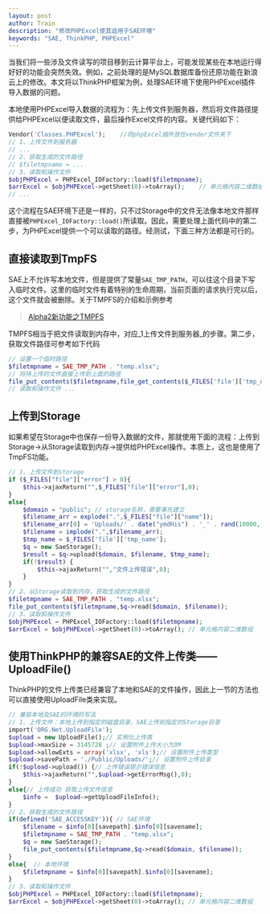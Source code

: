 ```yaml
---
layout: post
author: Train
description: "修改PHPExcel使其适用于SAE环境"
keywords: "SAE, ThinkPHP, PHPExcel"
---
```


当我们将一些涉及文件读写的项目移到云计算平台上，可能发现某些在本地运行得好好的功能会突然失效。例如，之前处理的是MySQL数据库备份还原功能在新浪云上的修改。本文将以ThinkPHP框架为例，处理SAE环境下使用PHPExcel插件导入数据的问题。

本地使用PHPExcel导入数据的流程为：先上传文件到服务器，然后将文件路径提供给PHPExcel以便读取文件，最后操作Excel文件的内容。关键代码如下：

``` php
Vendor('Classes.PHPExcel');    //将phpExcel插件放在vender文件夹下
// 1、上传文件到服务器
// ...
// 2、获取生成的文件路径
// $filetmpname = ...
// 3、读取和操作文件
$objPHPExcel = PHPExcel_IOFactory::load($filetmpname);
$arrExcel = $objPHPExcel->getSheet(0)->toArray();    // 单元格内容二维数组
// ...
```

这个流程在SAE环境下还是一样的，只不过Storage中的文件无法像本地文件那样直接被`PHPExcel_IOFactory::load()`所读取。因此，需要处理上面代码中的第二步，为PHPExcel提供一个可以读取的路径。经测试，下面三种方法都是可行的。

## 直接读取到TmpFS

SAE上不允许写本地文件，但是提供了常量`SAE_TMP_PATH`，可以往这个目录下写入临时文件。这里的临时文件有着特别的生命周期，当前页面的请求执行完以后，这个文件就会被删除。关于TMPFS的介绍和示例参考

> [Alpha2新功能之TMPFS](http://blog.sae.sina.com.cn/archives/53#more-53)

TMPFS相当于把文件读取到内存中，对应_1上传文件到服务器_的步骤。第二步，获取文件路径可参考如下代码

``` php
// 设置一个临时路径
$filetmpname = SAE_TMP_PATH . "temp.xlsx";
// 将待上传的文件直接上传到上面的路径
file_put_contents($filetmpname,file_get_contents($_FILES['file']['tmp_name']));
// 读取和操作文件 ...
```

## 上传到Storage

如果希望在Storage中也保存一份导入数据的文件，那就使用下面的流程：上传到Storage→从Storage读取到内存→提供给PHPExcel操作。本质上，这也是使用了TmpFS功能。

``` php
// 1、上传文件到storage
if ($_FILES["file"]["error"] > 0){
    $this->ajaxReturn("",$_FILES["file"]["error"],0);
}
else{
    $domain = "public"; // storage名称，需要事先建立
    $filename_arr = explode(".",$_FILES["file"]["name"]);
    $filename_arr[0] = 'Uploads/' . date("ymdHis") . '_' . rand(10000, 99999);
    $filename = implode(".",$filename_arr);
    $tmp_name = $_FILES['file']['tmp_name'];
    $q = new SaeStorage();
    $result = $q->upload($domain, $filename, $tmp_name);
    if(!$result) {
        $this->ajaxReturn("","文件上传错误",0);
    }
}
// 2、从Storage读取到内存，获取生成的文件路径
$filetmpname = SAE_TMP_PATH . "temp.xlsx";
file_put_contents($filetmpname,$q->read($domain, $filename));
// 3、读取和操作文件
$objPHPExcel = PHPExcel_IOFactory::load($filetmpname);
$arrExcel = $objPHPExcel->getSheet(0)->toArray(); // 单元格内容二维数组
```

## 使用ThinkPHP的兼容SAE的文件上传类——UploadFile()

ThinkPHP的文件上传类已经兼容了本地和SAE的文件操作，因此上一节的方法也可以直接使用UploadFile类来实现。

``` php
// 兼容本地及SAE的环境的写法
// 1、上传文件：本地上传到指定的磁盘目录，SAE上传到指定的Storage目录
import('ORG.Net.UploadFile');        
$upload = new UploadFile();// 实例化上传类
$upload->maxSize = 3145728 ;// 设置附件上传大小为3M
$upload->allowExts = array('xlsx', 'xls');// 设置附件上传类型
$upload->savePath = './Public/Uploads/';// 设置附件上传目录
if(!$upload->upload()) {// 上传错误提示错误信息
    $this->ajaxReturn("",$upload->getErrorMsg(),0);
}
else{// 上传成功 获取上传文件信息
    $info =  $upload->getUploadFileInfo();            
}
// 2、获取生成的文件路径
if(defined('SAE_ACCESSKEY')){ // SAE环境
    $filename = $info[0][savepath].$info[0][savename];
    $filetmpname = SAE_TMP_PATH . "temp.xlsx";
    $q = new SaeStorage();
    file_put_contents($filetmpname,$q->read($domain, $filename));
}
else{  // 本地环境
    $filetmpname = $info[0][savepath].$info[0][savename];
}
// 3、读取和操作文件
$objPHPExcel = PHPExcel_IOFactory::load($filetmpname);
$arrExcel = $objPHPExcel->getSheet(0)->toArray(); // 单元格内容二维数组
```